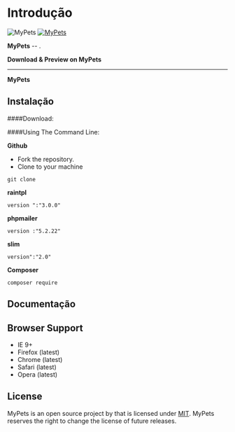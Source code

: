 Introdução
============

![MyPets](https://)
[![MyPets](https://)](https://www)

**MyPets** -- .

**Download & Preview on MyPets**


------------------------------
**MyPets**


Instalação
------------


####Download:



####Using The Command Line:

**Github**

- Fork the repository.
- Clone to your machine
```
git clone 
```

**raintpl**

```
version ":"3.0.0"
```

**phpmailer**

```
version :"5.2.22"
```

**slim**

```
version":"2.0"
```

**Composer**

```
composer require
```

Documentação
-------------


Browser Support
---------------
- IE 9+
- Firefox (latest)
- Chrome (latest)
- Safari (latest)
- Opera (latest)


License
-------
MyPets is an open source project by that is licensed under [MIT](http://opensource.org/licenses/MIT).
MyPets reserves the right to change the license of future releases.

